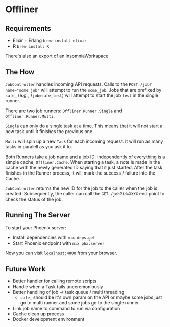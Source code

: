 # Offliner

## Requirements
- Elixir + Erlang `brew install elixir`
- R `brew install R`

There's also an export of an InsomniaWorkspace

## The How

`JobController` handles incoming API requests.
Calls to the `POST /job?name="some job"` will attempt to run the `some_job`.
Jobs that are prefixed by `safe_` (e.g., `?job=safe_test`) will attempt to start the job `test` in the single runner.

There are two job runners: `Offliner.Runner.Single` and `Offliner.Runner.Multi`.

`Single` can only do a single task at a time.
This means that it will not start a new task until it finishes the previous one.

`Multi` will spin up a new `Task` for each incoming request.
It will run as many tasks in paralell as you ask it to.

Both Runners take a job name and a job ID.
Independently of everything is a simple cache, `Offliner.Cache`.
When starting a task, a note is made in the cache with the newly generated ID saying that it just started.
After the task finishes in the Runner process, it will mark the success / failure into the Cache.

`JobController` returns the new ID for the job to the caller when the job is created.
Subsequently, the caller can call the `GET /job?id=XXXX` end point to check the status of the job.

## Running The Server
To start your Phoenix server:

  * Install dependencies with `mix deps.get`
  * Start Phoenix endpoint with `mix phx.server`

Now you can visit [`localhost:4000`](http://localhost:4000) from your browser.

## Future Work
- Better handler for calling remote scripts
- Handle when a Task fails unceremoniously
- Better handling of job -> task queue / multi threading
  - `safe_` should be it's own param on the API or maybe some jobs just go to multi runner and some jobs go to the single runner
- Link job name to command to run via configuration
- Cache clean up process
- Docker development environment